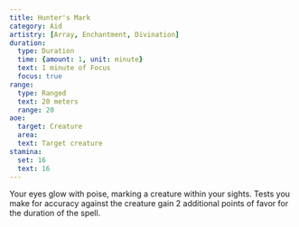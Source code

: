 ```yaml
---
title: Hunter's Mark
category: Aid
artistry: [Array, Enchantment, Divination]
duration:
  type: Duration
  time: {amount: 1, unit: minute}
  text: 1 minute of Focus
  focus: true
range:
  type: Ranged
  text: 20 meters
  range: 20
aoe:
  target: Creature
  area: 
  text: Target creature
stamina:
  set: 16
  text: 16
---
```

Your eyes glow with poise, marking a creature within your sights. Tests you make for accuracy against the creature gain 2 additional points of favor for the duration of the spell.
